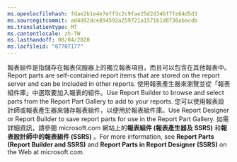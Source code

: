 ```yaml
---
ms.openlocfilehash: fdae2b1e4e7eff3c2c9fae25d2d346f7fe84d5d3
ms.sourcegitcommit: ad4d92dce894592a259721a1571b1d8736abacdb
ms.translationtype: MT
ms.contentlocale: zh-TW
ms.lasthandoff: 08/04/2020
ms.locfileid: "87707177"
---
```

  <span data-ttu-id="c9188-101">報表組件是指儲存在報表伺服器上的獨立報表項目，而且可以包含在其他報表中。</span><span class="sxs-lookup"><span data-stu-id="c9188-101">Report parts are self-contained report items that are stored on the report server and can be included in other reports.</span></span> <span data-ttu-id="c9188-102">使用報表產生器來瀏覽並從「報表組件庫」中選取要加入報表的組件。</span><span class="sxs-lookup"><span data-stu-id="c9188-102">Use Report Builder to browse  and select parts from the Report Part Gallery to add to your reports.</span></span> <span data-ttu-id="c9188-103">您可以使用報表設計師或報表產生器來儲存報表組件，以便用於報表組件庫。</span><span class="sxs-lookup"><span data-stu-id="c9188-103">Use Report Designer or Report Builder to save report parts for use in the Report Part Gallery.</span></span> <span data-ttu-id="c9188-104">如需詳細資訊，請參閱 microsoft.com 網站上的**報表組件 (報表產生器及 SSRS)** 和**報表設計師中的報表組件 (SSRS)** 。</span><span class="sxs-lookup"><span data-stu-id="c9188-104">For more information, see **Report Parts (Report Builder and SSRS)** and **Report Parts in Report Designer (SSRS)** on the Web at microsoft.com.</span></span>
   